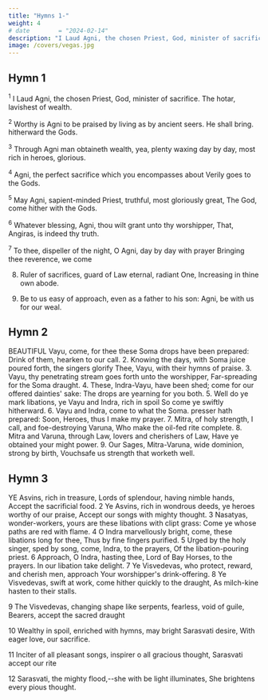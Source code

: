 ```yaml
---
title: "Hymns 1-"
weight: 4
# date        = "2024-02-14"
description: "I Laud Agni, the chosen Priest, God, minister of sacrifice. The hotar, lavishest of wealth"
image: /covers/vegas.jpg
---
```





## Hymn 1

<sup>1</sup> I Laud Agni, the chosen Priest, God, minister of sacrifice. The hotar, lavishest of wealth.

<sup>2</sup> Worthy is Agni to be praised by living as by ancient seers. He shall bring. hitherward the Gods.

<sup>3</sup> Through Agni man obtaineth wealth, yea, plenty waxing day by day, most rich in heroes, glorious.

<sup>4</sup> Agni, the perfect sacrifice which you encompasses about Verily goes to the Gods.

<sup>5</sup> May Agni, sapient-minded Priest, truthful, most gloriously great, The God, come hither with the Gods.

<sup>6</sup> Whatever blessing, Agni, thou wilt grant unto thy worshipper,
   That, Angiras, is indeed thy truth.

<sup>7</sup> To thee, dispeller of the night, O Agni, day by day with prayer
   Bringing thee reverence, we come

8. Ruler of sacrifices, guard of Law eternal, radiant One,
   Increasing in thine own abode.

9. Be to us easy of approach, even as a father to his son:
   Agni, be with us for our weal.


## Hymn 2

BEAUTIFUL Vayu, come, for thee these Soma drops have been prepared:
     Drink of them, hearken to our call.
2. Knowing the days, with Soma juice poured forth, the singers glorify
     Thee, Vayu, with their hymns of praise.
3. Vayu, thy penetrating stream goes forth unto the worshipper,
     Far-spreading for the Soma draught.
4. These, Indra-Vayu, have been shed; come for our offered dainties' sake:
     The drops are yearning for you both.
5. Well do ye mark libations, ye Vayu and Indra, rich in spoil
     So come ye swiftly hitherward.
6. Vayu and Indra, come to what the Soma. presser hath prepared:
     Soon, Heroes, thus I make my prayer.
7. Mitra, of holy strength, I call, and foe-destroying Varuna,
     Who make the oil-fed rite complete.
8. Mitra and Varuna, through Law, lovers and cherishers of Law,
     Have ye obtained your might power.
9. Our Sages, Mitra-Varuna, wide dominion, strong by birth,
     Vouchsafe us strength that worketh well.



## Hymn 3

 YE Asvins, rich in treasure, Lords of splendour, having nimble hands,
     Accept the sacrificial food.
2 Ye Asvins, rich in wondrous deeds, ye heroes worthy of our praise,
     Accept our songs with mighty thought.
3 Nasatyas, wonder-workers, yours are these libations with clipt grass:
     Come ye whose paths are red with flame.
4 O Indra marvellously bright, come, these libations long for thee,
     Thus by fine fingers purified.
5 Urged by the holy singer, sped by song, come, Indra, to the prayers,
     Of the libation-pouring priest.
6 Approach, O Indra, hasting thee, Lord of Bay Horses, to the prayers.
     In our libation take delight.
7 Ye Visvedevas, who protect, reward, and cherish men, approach
     Your worshipper's drink-offering.
8 Ye Visvedevas, swift at work, come hither quickly to the draught,
     As milch-kine hasten to their stalls.
     
9 The Visvedevas, changing shape like serpents, fearless, void of guile, Bearers, accept the sacred draught

10 Wealthy in spoil, enriched with hymns, may bright Sarasvati desire, With eager love, our sacrifice.

11 Inciter of all pleasant songs, inspirer o all gracious thought,      Sarasvati accept our rite

12 Sarasvati, the mighty flood,--she with be light illuminates, She brightens every pious thought.

